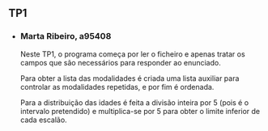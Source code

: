 ## TP1

- ### **Marta Ribeiro, a95408** 

    Neste TP1, o programa começa por ler o ficheiro e apenas tratar os campos que são necessários para
responder ao enunciado.

    Para obter a lista das modalidades é criada uma lista auxiliar para controlar as modalidades repetidas, e por fim
é ordenada.

    Para a distribuição das idades é feita a divisão inteira por 5 (pois é o intervalo pretendido)
e multiplica-se por 5 para obter o limite inferior de cada escalão.
